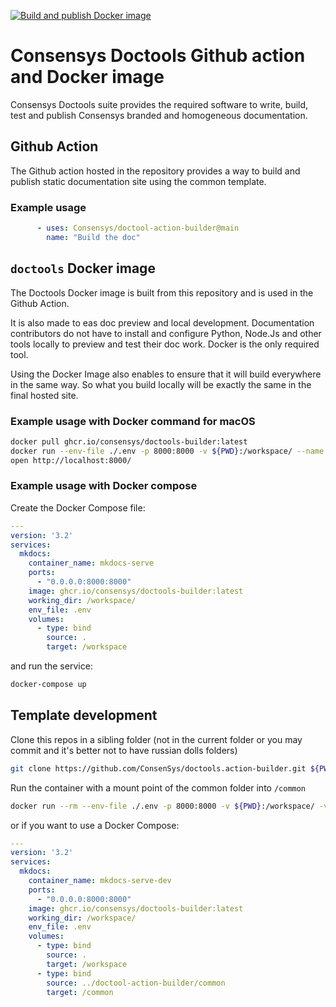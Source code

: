 [![Build and publish Docker image](https://github.com/ConsenSys/doctools.action-builder/actions/workflows/docker.yml/badge.svg)](https://github.com/ConsenSys/doctools.action-builder/actions/workflows/docker.yml)

# Consensys Doctools Github action and Docker image

Consensys Doctools suite provides the required software to write, build, test and publish
Consensys branded and homogeneous documentation.

## Github Action

The Github action hosted in the repository provides a way to build and publish static documentation
site using the common template.

### Example usage

```yaml
      - uses: Consensys/doctool-action-builder@main
        name: "Build the doc"
```

## `doctools` Docker image

The Doctools Docker image is built from this repository and is used in the Github Action.

It is also made to eas doc preview and local development.
Documentation contributors do not have to install and configure Python, Node.Js and other tools locally
to preview and test their doc work. Docker is the only required tool.

Using the Docker Image also enables to ensure that it will build everywhere in the same way. So what you build locally will be exactly the same in the final hosted site.

### Example usage with Docker command for macOS

```bash
docker pull ghcr.io/consensys/doctools-builder:latest
docker run --env-file ./.env -p 8000:8000 -v ${PWD}:/workspace/ --name mkdocs-serve -w /workspace/ ghcr.io/consensys/doctools-builder:latest
open http://localhost:8000/
```

### Example usage with Docker compose

Create the Docker Compose file:

```yml "docker-compose.yml"
---
version: '3.2'
services:
  mkdocs:
    container_name: mkdocs-serve
    ports:
      - "0.0.0.0:8000:8000"
    image: ghcr.io/consensys/doctools-builder:latest
    working_dir: /workspace/
    env_file: .env
    volumes:
      - type: bind
        source: .
        target: /workspace
```

and run the service:

```bash
docker-compose up
```

## Template development

Clone this repos in a sibling folder (not in the current folder or you may commit and it's better not to have russian dolls folders)

```bash
git clone https://github.com/ConsenSys/doctools.action-builder.git ${PWD}/../doctool-action-builder
```
Run the container with a mount point of the common folder into `/common`

```bash
docker run --rm --env-file ./.env -p 8000:8000 -v ${PWD}:/workspace/ -v ${PWD}/../doctool-action-builder/common/:/common/ --name mkdocs-serve -w /workspace/ ghcr.io/consensys/doctools-builder:latest
```
or if you want to use a Docker Compose:

```yml "docker-compose.dev.yml"
---
version: '3.2'
services:
  mkdocs:
    container_name: mkdocs-serve-dev
    ports:
      - "0.0.0.0:8000:8000"
    image: ghcr.io/consensys/doctools-builder:latest
    working_dir: /workspace/
    env_file: .env
    volumes:
      - type: bind
        source: .
        target: /workspace
      - type: bind
        source: ../doctool-action-builder/common
        target: /common
```
